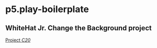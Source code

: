 # p5.play-boilerplate
## WhiteHat Jr. Change the Background project
[Project *C20*](https://danielb07.github.io/change-the-background/)